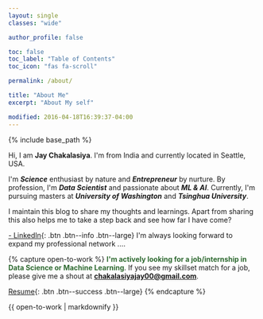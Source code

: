 ```yaml
---
layout: single
classes: "wide"

author_profile: false

toc: false
toc_label: "Table of Contents"
toc_icon: "fas fa-scroll"

permalink: /about/

title: "About Me"
excerpt: "About My self"

modified: 2016-04-18T16:39:37-04:00
---
```


{% include base_path %}

Hi, I am **Jay Chakalasiya**. I'm from India and currently located in Seattle, USA.     
  
I'm **_Science_** enthusiast by nature and **_Entrepreneur_** by nurture. By profession, I'm **_Data Scientist_** and passionate about **_ML & AI_**. Currently, I'm pursuing masters at  **_University of Washington_**  and  **_Tsinghua University_**.  

I maintain this blog to share my thoughts and learnings. Apart from sharing this also helps me to take a step back and see how far I have come?

[<i class="fab fa-linkedin-in"></i> - LinkedIn](https://www.linkedin.com/in/jay-chakalasiya/){: .btn .btn--info .btn--large} I'm always looking forward to expand my professional network ....

{% capture open-to-work %}
<strong style="color:#2E6930">I'm actively looking for a job/internship in Data Science or Machine Learning</strong>. If you see my skillset match for a job, please give me a shout at **<chakalasiyajay00@gmail.com>**.

[Resume](https://jay-chakalasiya.github.io/digital-resume/){: .btn .btn--success .btn--large}
{% endcapture %}

<div class="notice--info">{{ open-to-work | markdownify }}</div>



